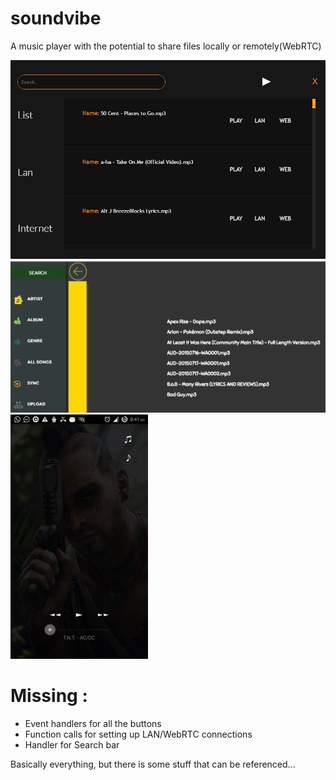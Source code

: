# soundvibe
A music player with the potential to share files locally or remotely(WebRTC) 

![alt text](sv.JPG "")
![alt text](1.png "")
![alt text](2.Jpeg "")

# Missing :
  - Event handlers for all the buttons
  - Function calls for setting up LAN/WebRTC connections
  - Handler for Search bar 
  
  Basically everything, but there is some stuff that can be referenced...

